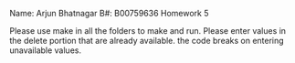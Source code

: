 Name: Arjun Bhatnagar
B#: B00759636
Homework 5

Please use make in all the folders to make and run.
Please enter values in the delete portion that are already available. the code breaks on entering unavailable values.
